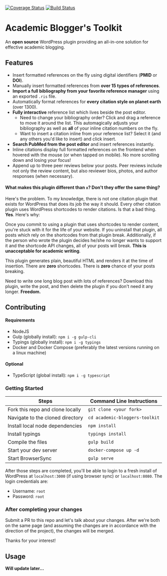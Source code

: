 [![Coverage Status](https://coveralls.io/repos/github/dsifford/academic-bloggers-toolkit/badge.svg?branch=master)](https://coveralls.io/github/dsifford/academic-bloggers-toolkit?branch=master) [![Build Status](https://travis-ci.org/dsifford/academic-bloggers-toolkit.svg?branch=master)](https://travis-ci.org/dsifford/academic-bloggers-toolkit)

# Academic Blogger's Toolkit
An **open source** WordPress plugin providing an all-in-one solution for effective academic blogging.

## Features
- Insert formatted references on the fly using digital identifiers (**PMID** or **DOI**).
- Manually insert formatted references from **over 15 types of references**.
- **Import a full bibliography from your favorite reference manager** using an exported `.ris` file.
- Automatically format references for **every citation style on planet earth** (over 1300).
- **Fully interactive** reference list which lives beside the post editor.
    - Need to change your bibliography order? Click and drag a reference to move it around the list. This automagically adjusts your bibliography as well as **all** of your inline citation numbers on the fly.
    - Want to insert a citation inline from your reference list? Select it (and any others you'd like to insert) and click insert.
- **Search PubMed from the post editor** and insert references instantly.
- Inline citations display full formatted references on the frontend when hovered with the mouse (or when tapped on mobile). No more scrolling down and losing your focus!
- Append up to three peer reviews below your posts. Peer reviews include not only the review content, but also reviewer bios, photos, and author responses (when necessary).

#### What makes this plugin different than `x`? Don't they offer the same thing?

Here's the problem. To my knowledge, there is not one citation plugin that exists for WordPress that does its job the way it should. Every other citation plugin uses WordPress shortcodes to render citations. Is that a bad thing. **Yes**. Here's why:

Once you commit to using a plugin that uses shortcodes to render content, you're stuck with it for the life of your website. If you uninstall that plugin, all posts which rely on the shortcodes from that plugin break. Additionally, if the person who wrote the plugin decides he/she no longer wants to support it and the shortcode API changes, all of your posts will break. **This is unacceptable for academic writing**.

This plugin generates plain, beautiful HTML and renders it at the time of insertion. There are **zero** shortcodes. There is **zero** chance of your posts breaking.

Need to write one long blog post with lots of references? Download this plugin, write the post, and then delete the plugin if you don't need it any longer. **Freedom.**

## Contributing

#### Requirements
- NodeJS
- Gulp (globally install): `npm i -g gulp-cli`
- Typings (globally install): `npm i -g typings`
- Docker and Docker Compose (preferably the latest versions running on a linux machine)

#### Optional
- TypeScript (global install): `npm i -g typescript`

### Getting Started
|  Steps  |  Command Line Instructions  |
|---------|-----------------------------|
Fork this repo and clone locally | `git clone <your fork>`
Navigate to the cloned directory | `cd academic-bloggers-toolkit`
Install local node dependencies | `npm install`
Install typings | `typings install`
Compile the files | `gulp build`
Start your dev server | `docker-compose up -d`
Start BrowserSync | `gulp serve`

After those steps are completed, you'll be able to login to a fresh install of WordPress at `localhost:3000` (if using browser sync) or `localhost:8080`. The login credentials are:
- Username: `root`
- Password: `root`

### After completing your changes
Submit a PR to this repo and let's talk about your changes. After we're both on the same page (and assuming the changes are in accordance with the direction of the project), the changes will be merged.

Thanks for your interest!


## Usage

**Will update later...**
